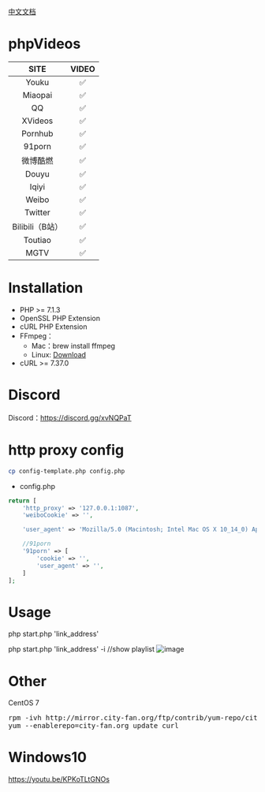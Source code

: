 [中文文档](README_CN.md)
# phpVideos

|   SITE  |   VIDEO  |
|   :-----:  |  :---:   |
|   Youku   |  :white_check_mark:  |
|   Miaopai  |   :white_check_mark:  |
|   QQ  |   :white_check_mark:  |
|   XVideos |   :white_check_mark:  |
|   Pornhub |  :white_check_mark: |
|   91porn   |   :white_check_mark:  |
|   微博酷燃    | :white_check_mark: |
|   Douyu  |   :white_check_mark:  |
|   Iqiyi  |   :white_check_mark:  |
|   Weibo  |   :white_check_mark:  |
|   Twitter  |   :white_check_mark:  |
|   Bilibili（B站）  |   :white_check_mark:  |
|   Toutiao  |   :white_check_mark:  |
|   MGTV  |   :white_check_mark:  |
# Installation
*   PHP >= 7.1.3
*   OpenSSL PHP Extension
*   cURL PHP Extension
*   FFmpeg：
    *   Mac：brew install ffmpeg
    *   Linux:  [Download](http://ffmpeg.org/download.html)
*   cURL  >= 7.37.0

#   Discord
Discord：https://discord.gg/xvNQPaT

#   http proxy config
```bash
cp config-template.php config.php
```
*  config.php
```php
return [
    'http_proxy' => '127.0.0.1:1087',
    'weiboCookie' => '',

    'user_agent' => 'Mozilla/5.0 (Macintosh; Intel Mac OS X 10_14_0) AppleWebKit/537.36 (KHTML, like Gecko) Chrome/67.0.3396.99 Safari/537.36',

    //91porn
    '91porn' => [
        'cookie' => '',
        'user_agent' => '',
    ]
];
```
    
#   Usage
php start.php 'link_address'

php start.php 'link_address' -i //show playlist
![image](https://image.ibb.co/mysKyd/Jul_21_2018_21_38_34.gif)

#   Other
CentOS 7
<pre>
rpm -ivh http://mirror.city-fan.org/ftp/contrib/yum-repo/city-fan.org-release-2-1.rhel7.noarch.rpm
yum --enablerepo=city-fan.org update curl
</pre>

# Windows10
https://youtu.be/KPKoTLtGNOs

